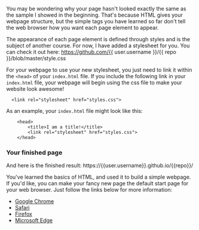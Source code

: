 You may be wondering why your page hasn't looked exactly the same as the sample I showed in the beginning. That's because HTML gives your webpage structure, but the simple tags you have learned so far don't tell the web browser how you want each page element to appear. 

The appearance of each page element is defined through styles and is the subject of another course. For now, I have added a stylesheet for you. You can check it out here: https://github.com/{{ user.username }}/{{ repo }}/blob/master/style.css 

For your webpage to use your new stylesheet, you just need to link it within the `<head>` of your `index.html` file. If you include the following link in your `index.html` file, your webpage will begin using the css file to make your website look awesome!

```
  <link rel="stylesheet" href="styles.css">
```

As an example, your `index.html` file might look like this:

```
    <head>
        <title>I am a title!</title>
        <link rel="stylesheet" href="styles.css">
    </head>
```

### Your finished page

And here is the finished result: https://{{user.username}}.github.io/{{repo}}/

You've learned the basics of HTML, and used it to build a simple webpage. If you'd like, you can make your fancy new page the default start page for your web browser. Just follow the links below for more information:

- [Google Chrome](https://support.google.com/chrome/answer/95314?hl=en)
- [Safari](https://support.apple.com/guide/safari/set-your-homepage-ibrw1020/mac)
- [Firefox](https://support.mozilla.org/en-US/kb/how-to-set-the-home-page)
- [Microsoft Edge](https://support.microsoft.com/en-us/help/4027577/windows-change-your-home-page)
